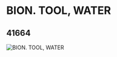 # BION. TOOL, WATER
## 41664
![BION. TOOL, WATER](https://lc-www-live-s.legocdn.com/media/bricks/5/2/4177439.jpg)